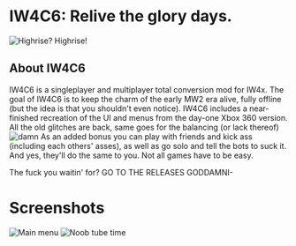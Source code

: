 # IW4C6: Relive the glory days.
![Highrise? Highrise!](https://github.com/CrazyCSIW6/iw4c6-raw/assets/51261276/506b1df9-da97-4c70-9230-ae23feab0e59)

## About IW4C6
IW4C6 is a singleplayer and multiplayer total conversion mod for IW4x.
The goal of IW4C6 is to keep the charm of the early MW2 era alive, fully offline (but the idea is that you shouldn't even notice).
IW4C6 includes a near-finished recreation of the UI and menus from the day-one Xbox 360 version.
All the old glitches are back, same goes for the balancing (or lack thereof)
![damn](https://github.com/CrazyCSIW6/iw4c6-raw/assets/51261276/c16cd57d-5931-4619-8477-26666ee586b8)
As an added bonus you can play with friends and kick ass (including each others' asses), as well as go solo and tell the bots to suck it. And yes, they'll do the same to you. Not all games have to be easy.

The fuck you waitin' for? GO TO THE RELEASES GODDAMNI-

# Screenshots
![Main menu](https://github.com/CrazyCSIW6/iw4c6/assets/51261276/bee9a165-8c70-4f16-9593-cf7752ecc895)
![Noob tube time](https://github.com/CrazyCSIW6/iw4c6/assets/51261276/98357b70-5e19-4e8e-84ae-d2b725eca5b0)
